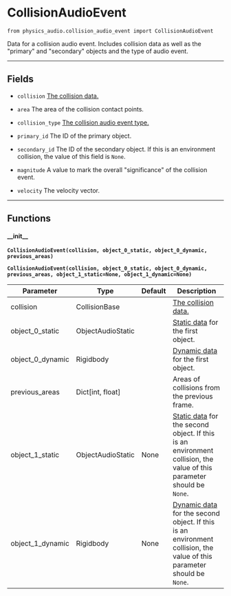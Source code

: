# CollisionAudioEvent

`from physics_audio.collision_audio_event import CollisionAudioEvent`

Data for a collision audio event.
Includes collision data as well as the "primary" and "secondary" objects and the type of audio event.

***

## Fields

- `collision` [The collision data.](../collision_data/collision_base.md)

- `area` The area of the collision contact points.

- `collision_type` [The collision audio event type.](collision_audio_type.md)

- `primary_id` The ID of the primary object.

- `secondary_id` The ID of the secondary object. If this is an environment collision, the value of this field is `None`.

- `magnitude` A value to mark the overall "significance" of the collision event.

- `velocity` The velocity vector.

***

## Functions

#### \_\_init\_\_

**`CollisionAudioEvent(collision, object_0_static, object_0_dynamic, previous_areas)`**

**`CollisionAudioEvent(collision, object_0_static, object_0_dynamic, previous_areas, object_1_static=None, object_1_dynamic=None)`**

| Parameter | Type | Default | Description |
| --- | --- | --- | --- |
| collision |  CollisionBase |  | [The collision data.](../collision_data/collision_base.md) |
| object_0_static |  ObjectAudioStatic |  | [Static data](object_audio_static.md) for the first object. |
| object_0_dynamic |  Rigidbody |  | [Dynamic data](../object_data/rigidbody.md) for the first object. |
| previous_areas |  Dict[int, float] |  | Areas of collisions from the previous frame. |
| object_1_static |  ObjectAudioStatic  | None | [Static data](object_audio_static.md) for the second object. If this is an environment collision, the value of this parameter should be `None`. |
| object_1_dynamic |  Rigidbody  | None | [Dynamic data](../object_data/rigidbody.md) for the second object. If this is an environment collision, the value of this parameter should be `None`. |


